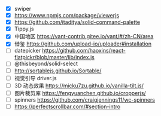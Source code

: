 -   [x] swiper
-   [x] https://www.npmjs.com/package/viewerjs
-   [x] https://github.com/itaditya/solid-command-palette
-   [x] Tippy.js
-   [x] 中国地区 https://vant-contrib.gitee.io/vant/#/zh-CN/area
-   [x] 借鉴 https://github.com/upload-io/uploader#installation
-   [ ] datepicker https://github.com/haoxins/react-flatpickr/blob/master/lib/index.js
-   [ ] @thisbeyond/solid-select
-   [ ] http://sortablejs.github.io/Sortable/
-   [ ] 视觉引导 driver.js
-   [ ] 3D 动态效果 https://micku7zu.github.io/vanilla-tilt.js/
-   [ ] 图片裁剪库 https://fengyuanchen.github.io/cropperjs/
-   [ ] spinners https://github.com/craigjennings11/wc-spinners
-   [ ] https://perfectscrollbar.com/#section-intro
